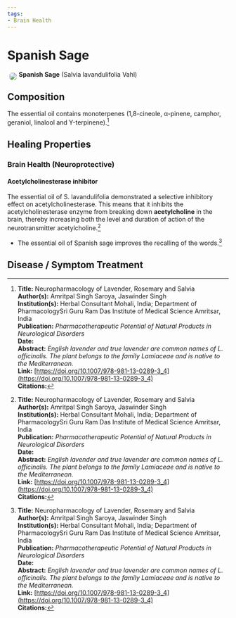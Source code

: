 ```yaml
---
tags:
- Brain Health
---
```

# Spanish Sage

<img src="https://res.cloudinary.com/alchemist-cookbook/image/upload/w_200,f_auto/healing-items/spanish sage.jpg" style="border-radius: 5px; float:left; margin: 5px;">**Spanish Sage** (Salvia lavandulifolia Vahl)

## Composition

The essential oil contains monoterpenes (1,8-cineole, α-pinene, camphor, geraniol, linalool and Υ-terpinene).[^1]

## Healing Properties

### Brain Health (Neuroprotective)

#### Acetylcholinesterase inhibitor

The essential oil of S. lavandulifolia demonstrated a selective inhibitory effect on acetylcholinesterase. This means that it inhibits the acetylcholinesterase enzyme from breaking down **acetylcholine** in the brain, thereby increasing both the level and duration of action of the neurotransmitter acetylcholine.[^1]

- The essential oil of Spanish sage improves the recalling of the words.[^1]

## Disease / Symptom Treatment

[^1]: **Title:** Neuropharmacology of Lavender, Rosemary and Salvia<br>**Author(s):** Amritpal Singh Saroya, Jaswinder Singh<br>**Institution(s):** Herbal Consultant Mohali, India; Department of PharmacologySri Guru Ram Das Institute of Medical Science Amritsar, India<br>**Publication:** <i>Pharmacotherapeutic Potential of Natural Products in Neurological Disorders</i><br>**Date:** <br>**Abstract:** <i>English lavender and true lavender are common names of L. officinalis. The plant belongs to the family Lamiaceae and is native to the Mediterranean.</i><br>**Link:** [https://doi.org/10.1007/978-981-13-0289-3_4](https://doi.org/10.1007/978-981-13-0289-3_4)<br>**Citations:**

<!-- [^1]: 
**Title:** [ ]( )<br>
**Publication:** [ ]( )<br>
**Date:** <br>
**Study Type:** Animal Study, Commentary, Human Study: In Vitro - In Vivo - In Silico, Human: Case Report, Meta Analysis, Review<br>
**Author(s):** <br>
**Institution(s):** <br>
**Abstract:** <br>
[IPFS Link](https://ipfs.io/ipfs/) -->

<!-- <img src="https://res.cloudinary.com/alchemist-cookbook/image/upload/w_200,f_auto/healing-items/acemannan.jpg" style="border-radius: 5px; border-width: 1px; border-color: #c9c9c9; border-style: solid;   display: block; margin-left: auto; margin-right: auto;"> -->